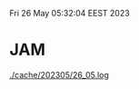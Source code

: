 Fri 26 May 05:32:04 EEST 2023
# JAM
<a href='./cache/202305/26_05.log'>./cache/202305/26_05.log</a>
